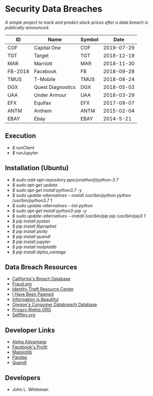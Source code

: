 # Security Data Breaches

*A simple project to track and predict stock prices after a data breach is publically announced.*

| ID | Name | Symbol | Date |
|----|------|--------|------|
| COF | Capital One | COF | 2019-07-29 |
| TGT | Target | TGT | 2018-12-19 |
| MAR | Marriott | MAR | 2018-11-30 |
| FB-2018 | Facebook | FB | 2018-09-28 |
| TMUS | T-Mobile | TMUS | 2018-08-24 |
| DGX | Quest Diagnostics | DGX | 2018-05-03 |
| UAA | Under Armour | UAA | 2018-03-29 |
| EFX | Equifax | EFX | 2017-09-07 |
| ANTM | Anthem | ANTM | 2015-02-04 |
| EBAY | Ebay | EBAY | 2014-5-21 |

## Execution
* *$ runClient*
* *$ runJupyter*

## Installation (Ubuntu)
* *$ sudo add-apt-repository ppa:jonathonf/python-3.7*
* *$ sudo apt-get update*
* *$ sudo apt-get install python3.7 -y*
* *$ sudo update-alternatives --install /usr/bin/python python /usr/bin/python3.7 1*
* *$ sudo update-alternatives --list python*
* *$ sudo apt-get install python3-pip -y*
* *$ sudo update-alternatives --install /usr/bin/pip pip /usr/bin/pip3 1*
* *$ pip install pystan*
* *$ pip install fbprophet*
* *$ pip install plotly*
* *$ pip install quandl*
* *$ pip install jupyter*
* *$ pip install matplotlib*
* *$ pip install alpha_vantage*

## Data Breach Resources
* [California's Breach Database](https://oag.ca.gov/privacy/databreach/list)
* [Fraud.org](https://www.fraud.org/latest_breaches)
* [Identity Theft Resource Center](https://www.idtheftcenter.org/2019-data-breaches/)
* [I Have Been Pawned](https://haveibeenpwned.com/)
* [Information is Beautiful](https://www.informationisbeautiful.net/visualizations/worlds-biggest-data-breaches-hacks/)
* [Oregon's Consumer Databreach Database](https://justice.oregon.gov/consumer/databreach/)
* [Privacy Rights ORG](https://www.privacyrights.org/)
* [SelfKey.org](https://selfkey.org/data-breaches-in-2019/)

## Developer Links
* [Alpha Advantage](https://www.alphavantage.co/documentation/)
* [Facebook's Profit](https://github.com/facebook/prophet)
* [Matplotlib](https://matplotlib.org/)
* [Pandas](https://pandas.pydata.org/)
* [Quandl](https://www.quandl.com/)

## Developers
* John L. Whiteman
